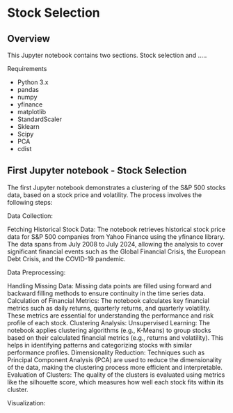 # Stock Selection 

## Overview

This Jupyter notebook contains two sections. Stock selection and ..... 


Requirements

* Python 3.x
* pandas
* numpy
* yfinance
* matplotlib
* StandardScaler
* Sklearn
* Scipy
* PCA
* cdist

## First Jupyter notebook - Stock Selection 

The first Jupyter notebook demonstrates a clustering of the S&P 500 stocks data, based on a stock price and volatility. The process  involves the following steps:

Data Collection:

Fetching Historical Stock Data: The notebook retrieves historical stock price data for S&P 500 companies from Yahoo Finance using the yfinance library. The data spans from July 2008 to July 2024, allowing the analysis to cover significant financial events such as the Global Financial Crisis, the European Debt Crisis, and the COVID-19 pandemic.

Data Preprocessing:

Handling Missing Data: Missing data points are filled using forward and backward filling methods to ensure continuity in the time series data.
Calculation of Financial Metrics: The notebook calculates key financial metrics such as daily returns, quarterly returns, and quarterly volatility. These metrics are essential for understanding the performance and risk profile of each stock.
Clustering Analysis:
Unsupervised Learning: The notebook applies clustering algorithms (e.g., K-Means) to group stocks based on their calculated financial metrics (e.g., returns and volatility). This helps in identifying patterns and categorizing stocks with similar performance profiles.
Dimensionality Reduction: Techniques such as Principal Component Analysis (PCA) are used to reduce the dimensionality of the data, making the clustering process more efficient and interpretable.
Evaluation of Clusters: The quality of the clusters is evaluated using metrics like the silhouette score, which measures how well each stock fits within its cluster.

Visualization:
